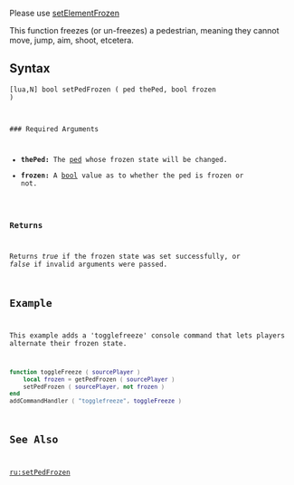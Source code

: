Please use [setElementFrozen](/docs/setElementFrozen.md "wikilink")

This function freezes (or un-freezes) a pedestrian, meaning they cannot move, jump, aim, shoot, etcetera.

Syntax
------

<code lang="lua">\[lua,N\] bool setPedFrozen ( ped thePed, bool frozen )

</syntaxhighlight>
### Required Arguments

-   **thePed:** The [ped](/docs/ped.md "wikilink") whose frozen state will be changed.
-   **frozen:** A [bool](/docs/bool.md "wikilink") value as to whether the ped is frozen or not.

### Returns

Returns *true* if the frozen state was set successfully, or *false* if invalid arguments were passed.

Example
-------

This example adds a 'togglefreeze' console command that lets players alternate their frozen state.

``` lua
function toggleFreeze ( sourcePlayer )
    local frozen = getPedFrozen ( sourcePlayer )
    setPedFrozen ( sourcePlayer, not frozen )
end
addCommandHandler ( "togglefreeze", toggleFreeze )
```

See Also
--------

[ru:setPedFrozen](/docs/ru:setPedFrozen.md "wikilink")
